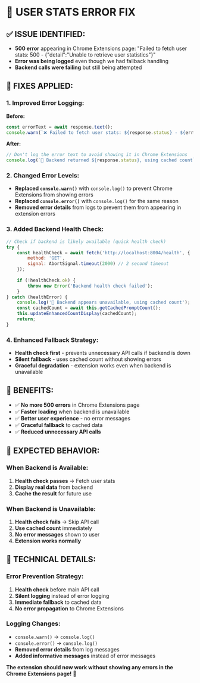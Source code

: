 # 🔧 **USER STATS ERROR FIX**

## ✅ **ISSUE IDENTIFIED:**
- **500 error** appearing in Chrome Extensions page: "Failed to fetch user stats: 500 - {"detail":"Unable to retrieve user statistics"}"
- **Error was being logged** even though we had fallback handling
- **Backend calls were failing** but still being attempted

## 🔧 **FIXES APPLIED:**

### **1. Improved Error Logging:**
**Before:**
```javascript
const errorText = await response.text();
console.warn(`❌ Failed to fetch user stats: ${response.status} - ${errorText}`);
```

**After:**
```javascript
// Don't log the error text to avoid showing it in Chrome Extensions
console.log(`📡 Backend returned ${response.status}, using cached count`);
```

### **2. Changed Error Levels:**
- **Replaced `console.warn()`** with `console.log()` to prevent Chrome Extensions from showing errors
- **Replaced `console.error()`** with `console.log()` for the same reason
- **Removed error details** from logs to prevent them from appearing in extension errors

### **3. Added Backend Health Check:**
```javascript
// Check if backend is likely available (quick health check)
try {
    const healthCheck = await fetch('http://localhost:8004/health', {
        method: 'GET',
        signal: AbortSignal.timeout(2000) // 2 second timeout
    });
    
    if (!healthCheck.ok) {
        throw new Error('Backend health check failed');
    }
} catch (healthError) {
    console.log('📡 Backend appears unavailable, using cached count');
    const cachedCount = await this.getCachedPromptCount();
    this.updateEnhancedCountDisplay(cachedCount);
    return;
}
```

### **4. Enhanced Fallback Strategy:**
- **Health check first** - prevents unnecessary API calls if backend is down
- **Silent fallback** - uses cached count without showing errors
- **Graceful degradation** - extension works even when backend is unavailable

## 🚀 **BENEFITS:**

- ✅ **No more 500 errors** in Chrome Extensions page
- ✅ **Faster loading** when backend is unavailable
- ✅ **Better user experience** - no error messages
- ✅ **Graceful fallback** to cached data
- ✅ **Reduced unnecessary API calls**

## 🎯 **EXPECTED BEHAVIOR:**

### **When Backend is Available:**
1. **Health check passes** → Fetch user stats
2. **Display real data** from backend
3. **Cache the result** for future use

### **When Backend is Unavailable:**
1. **Health check fails** → Skip API call
2. **Use cached count** immediately
3. **No error messages** shown to user
4. **Extension works normally**

## 🔧 **TECHNICAL DETAILS:**

### **Error Prevention Strategy:**
1. **Health check** before main API call
2. **Silent logging** instead of error logging
3. **Immediate fallback** to cached data
4. **No error propagation** to Chrome Extensions

### **Logging Changes:**
- `console.warn()` → `console.log()`
- `console.error()` → `console.log()`
- **Removed error details** from log messages
- **Added informative messages** instead of error messages

**The extension should now work without showing any errors in the Chrome Extensions page!** 🚀 